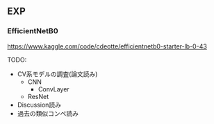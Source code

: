 ## EXP

### EfficientNetB0

https://www.kaggle.com/code/cdeotte/efficientnetb0-starter-lb-0-43

TODO:
- CV系モデルの調査(論文読み)
    - CNN
        - ConvLayer
    - ResNet
- Discussion読み
- 過去の類似コンペ読み
